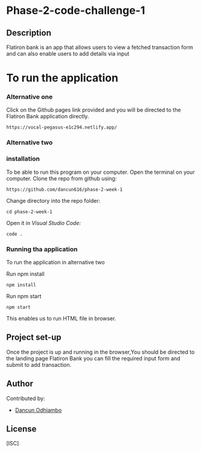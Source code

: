 # Phase-2-code-challenge-1
## Description
Flatiron bank is an app that allows users to view a fetched transaction form and can also enable users to add details via input 

# To run the application
### Alternative one 
Click on the Github pages link provided and you will be directed to the Flatiron Bank application directly.

    https://vocal-pegasus-e1c294.netlify.app/

### Alternative two
### installation
To be able to run this program on your computer.
Open the terminal on your computer.
Clone the repo from github using:

    https://github.com/dancun616/phase-2-week-1

Change directory into the repo folder:

    cd phase-2-week-1

Open it in *Visual Studio Code:*

    code .


### Running tha application
To run the application in alternative two 

 Run npm install

    npm install
Run npm start

    npm start
This enables us to run HTML file in browser.
## Project set-up
Once the project is up and running in the browser,You should be directed to the landing page Flatiron Bank you can fill the required input form and submit to add transaction. 


## Author
Contributed by:
- [Dancun Odhiambo](https://www.github.com/dancun616)

## License

[ISC]